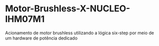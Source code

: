 # Motor-Brushless-X-NUCLEO-IHM07M1
Acionamento de motor brushless utilizando a lógica six-step por meio de um hardware de potência dedicado
